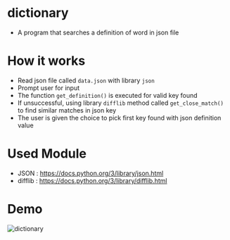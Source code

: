 # dictionary
 - A program that searches a definition of word in json file
 
# How it works
 - Read json file called `data.json` with library `json`
 - Prompt user for input 
 - The function `get_definition()` is executed for valid key found
 - If unsuccessful, using library `difflib` method called `get_close_match()` to find similar matches in json key
 - The user is given the choice to pick first key found with json definition value  
 
# Used Module
 - JSON : https://docs.python.org/3/library/json.html
 - difflib : https://docs.python.org/3/library/difflib.html
# Demo
![dictionary](https://user-images.githubusercontent.com/50704452/101294077-c37eb480-381d-11eb-8658-6d4c56286fc1.gif)


 
